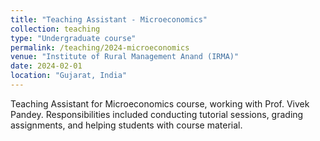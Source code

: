 ```yaml
---
title: "Teaching Assistant - Microeconomics"
collection: teaching
type: "Undergraduate course"
permalink: /teaching/2024-microeconomics
venue: "Institute of Rural Management Anand (IRMA)"
date: 2024-02-01
location: "Gujarat, India"
---
```


Teaching Assistant for Microeconomics course, working with Prof. Vivek Pandey. Responsibilities included conducting tutorial sessions, grading assignments, and helping students with course material.